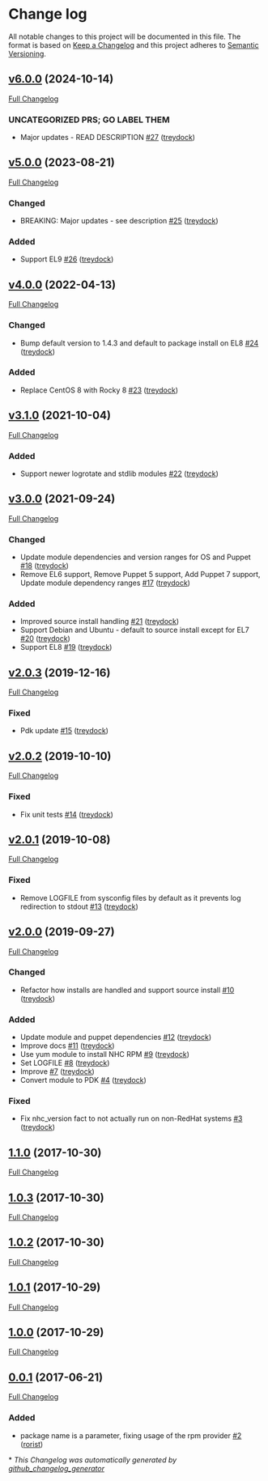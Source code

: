 # Change log

All notable changes to this project will be documented in this file. The format is based on [Keep a Changelog](http://keepachangelog.com/en/1.0.0/) and this project adheres to [Semantic Versioning](http://semver.org).

## [v6.0.0](https://github.com/treydock/puppet-module-nhc/tree/v6.0.0) (2024-10-14)

[Full Changelog](https://github.com/treydock/puppet-module-nhc/compare/v5.0.0...v6.0.0)

### UNCATEGORIZED PRS; GO LABEL THEM

- Major updates - READ DESCRIPTION [\#27](https://github.com/treydock/puppet-module-nhc/pull/27) ([treydock](https://github.com/treydock))

## [v5.0.0](https://github.com/treydock/puppet-module-nhc/tree/v5.0.0) (2023-08-21)

[Full Changelog](https://github.com/treydock/puppet-module-nhc/compare/v4.0.0...v5.0.0)

### Changed

- BREAKING: Major updates - see description [\#25](https://github.com/treydock/puppet-module-nhc/pull/25) ([treydock](https://github.com/treydock))

### Added

- Support EL9 [\#26](https://github.com/treydock/puppet-module-nhc/pull/26) ([treydock](https://github.com/treydock))

## [v4.0.0](https://github.com/treydock/puppet-module-nhc/tree/v4.0.0) (2022-04-13)

[Full Changelog](https://github.com/treydock/puppet-module-nhc/compare/v3.1.0...v4.0.0)

### Changed

- Bump default version to 1.4.3 and default to package install on EL8 [\#24](https://github.com/treydock/puppet-module-nhc/pull/24) ([treydock](https://github.com/treydock))

### Added

- Replace CentOS 8 with Rocky 8 [\#23](https://github.com/treydock/puppet-module-nhc/pull/23) ([treydock](https://github.com/treydock))

## [v3.1.0](https://github.com/treydock/puppet-module-nhc/tree/v3.1.0) (2021-10-04)

[Full Changelog](https://github.com/treydock/puppet-module-nhc/compare/v3.0.0...v3.1.0)

### Added

- Support newer logrotate and stdlib modules [\#22](https://github.com/treydock/puppet-module-nhc/pull/22) ([treydock](https://github.com/treydock))

## [v3.0.0](https://github.com/treydock/puppet-module-nhc/tree/v3.0.0) (2021-09-24)

[Full Changelog](https://github.com/treydock/puppet-module-nhc/compare/v2.0.3...v3.0.0)

### Changed

- Update module dependencies and version ranges for OS and Puppet [\#18](https://github.com/treydock/puppet-module-nhc/pull/18) ([treydock](https://github.com/treydock))
- Remove EL6 support, Remove Puppet 5 support, Add Puppet 7 support, Update module dependency ranges [\#17](https://github.com/treydock/puppet-module-nhc/pull/17) ([treydock](https://github.com/treydock))

### Added

- Improved source install handling [\#21](https://github.com/treydock/puppet-module-nhc/pull/21) ([treydock](https://github.com/treydock))
- Support Debian and Ubuntu - default to source install except for EL7 [\#20](https://github.com/treydock/puppet-module-nhc/pull/20) ([treydock](https://github.com/treydock))
- Support EL8 [\#19](https://github.com/treydock/puppet-module-nhc/pull/19) ([treydock](https://github.com/treydock))

## [v2.0.3](https://github.com/treydock/puppet-module-nhc/tree/v2.0.3) (2019-12-16)

[Full Changelog](https://github.com/treydock/puppet-module-nhc/compare/v2.0.2...v2.0.3)

### Fixed

- Pdk update [\#15](https://github.com/treydock/puppet-module-nhc/pull/15) ([treydock](https://github.com/treydock))

## [v2.0.2](https://github.com/treydock/puppet-module-nhc/tree/v2.0.2) (2019-10-10)

[Full Changelog](https://github.com/treydock/puppet-module-nhc/compare/v2.0.1...v2.0.2)

### Fixed

- Fix unit tests [\#14](https://github.com/treydock/puppet-module-nhc/pull/14) ([treydock](https://github.com/treydock))

## [v2.0.1](https://github.com/treydock/puppet-module-nhc/tree/v2.0.1) (2019-10-08)

[Full Changelog](https://github.com/treydock/puppet-module-nhc/compare/v2.0.0...v2.0.1)

### Fixed

- Remove LOGFILE from sysconfig files by default as it prevents log redirection to stdout [\#13](https://github.com/treydock/puppet-module-nhc/pull/13) ([treydock](https://github.com/treydock))

## [v2.0.0](https://github.com/treydock/puppet-module-nhc/tree/v2.0.0) (2019-09-27)

[Full Changelog](https://github.com/treydock/puppet-module-nhc/compare/1.1.0...v2.0.0)

### Changed

- Refactor how installs are handled and support source install [\#10](https://github.com/treydock/puppet-module-nhc/pull/10) ([treydock](https://github.com/treydock))

### Added

- Update module and puppet dependencies [\#12](https://github.com/treydock/puppet-module-nhc/pull/12) ([treydock](https://github.com/treydock))
- Improve docs [\#11](https://github.com/treydock/puppet-module-nhc/pull/11) ([treydock](https://github.com/treydock))
- Use yum module to install NHC RPM [\#9](https://github.com/treydock/puppet-module-nhc/pull/9) ([treydock](https://github.com/treydock))
- Set LOGFILE [\#8](https://github.com/treydock/puppet-module-nhc/pull/8) ([treydock](https://github.com/treydock))
- Improve [\#7](https://github.com/treydock/puppet-module-nhc/pull/7) ([treydock](https://github.com/treydock))
- Convert module to PDK [\#4](https://github.com/treydock/puppet-module-nhc/pull/4) ([treydock](https://github.com/treydock))

### Fixed

- Fix nhc\_version fact to not actually run on non-RedHat systems [\#3](https://github.com/treydock/puppet-module-nhc/pull/3) ([treydock](https://github.com/treydock))

## [1.1.0](https://github.com/treydock/puppet-module-nhc/tree/1.1.0) (2017-10-30)

[Full Changelog](https://github.com/treydock/puppet-module-nhc/compare/1.0.3...1.1.0)

## [1.0.3](https://github.com/treydock/puppet-module-nhc/tree/1.0.3) (2017-10-30)

[Full Changelog](https://github.com/treydock/puppet-module-nhc/compare/1.0.2...1.0.3)

## [1.0.2](https://github.com/treydock/puppet-module-nhc/tree/1.0.2) (2017-10-30)

[Full Changelog](https://github.com/treydock/puppet-module-nhc/compare/1.0.1...1.0.2)

## [1.0.1](https://github.com/treydock/puppet-module-nhc/tree/1.0.1) (2017-10-29)

[Full Changelog](https://github.com/treydock/puppet-module-nhc/compare/1.0.0...1.0.1)

## [1.0.0](https://github.com/treydock/puppet-module-nhc/tree/1.0.0) (2017-10-29)

[Full Changelog](https://github.com/treydock/puppet-module-nhc/compare/0.0.1...1.0.0)

## [0.0.1](https://github.com/treydock/puppet-module-nhc/tree/0.0.1) (2017-06-21)

[Full Changelog](https://github.com/treydock/puppet-module-nhc/compare/ba24628b4966a1ed52462f3a790ae3d16ab90f2c...0.0.1)

### Added

- package name is a parameter, fixing usage of the rpm provider [\#2](https://github.com/treydock/puppet-module-nhc/pull/2) ([rorist](https://github.com/rorist))



\* *This Changelog was automatically generated by [github_changelog_generator](https://github.com/github-changelog-generator/github-changelog-generator)*
